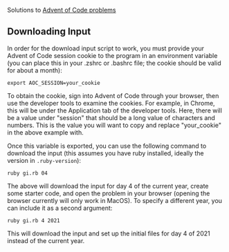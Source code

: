 Solutions to [Advent of Code problems](https://adventofcode.com/)

## Downloading Input

In order for the download input script to work, you must provide your Advent of Code session cookie
to the program in an environment variable (you can place this in your .zshrc or .bashrc file; the
cookie should be valid for about a month):

```console
export AOC_SESSION=your_cookie
```

To obtain the cookie, sign into Advent of Code through your browser, then use the
developer tools to examine the cookies. For example, in Chrome, this will be under the Application
tab of the developer tools. Here, there will be a value under "session" that should be a long
value of characters and numbers. This is the value you will want to copy and replace "your_cookie" in
the above example with.

Once this variable is exported, you can use the following command to download the input (this assumes you have ruby installed, ideally the version in `.ruby-version`):

```console
ruby gi.rb 04
```

The above will download the input for day 4 of the current year, create some starter code, and open the problem in your browser (opening the browser currently will only work in MacOS). To specify a different year, you can include it as a second argument:

```console
ruby gi.rb 4 2021
```

This will download the input and set up the initial files for day 4 of 2021 instead of the current year.
